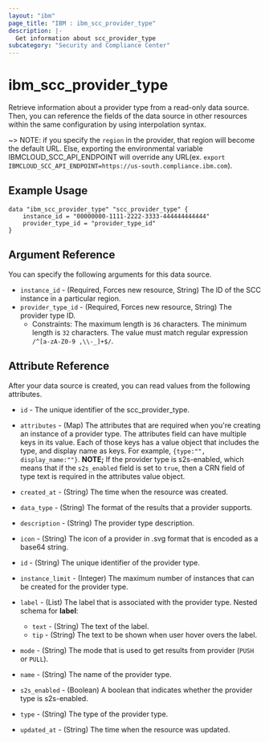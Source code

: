```yaml
---
layout: "ibm"
page_title: "IBM : ibm_scc_provider_type"
description: |-
  Get information about scc_provider_type
subcategory: "Security and Compliance Center"
---
```


# ibm_scc_provider_type

Retrieve information about a provider type from a read-only data source. Then, you can reference the fields of the data source in other resources within the same configuration by using interpolation syntax.

~> NOTE: if you specify the `region` in the provider, that region will become the default URL. Else, exporting the environmental variable IBMCLOUD_SCC_API_ENDPOINT will override any URL(ex. `export IBMCLOUD_SCC_API_ENDPOINT=https://us-south.compliance.ibm.com`).

## Example Usage

```hcl
data "ibm_scc_provider_type" "scc_provider_type" {
	instance_id = "00000000-1111-2222-3333-444444444444"
	provider_type_id = "provider_type_id"
}
```

## Argument Reference

You can specify the following arguments for this data source.

* `instance_id` - (Required, Forces new resource, String) The ID of the SCC instance in a particular region.
* `provider_type_id` - (Required, Forces new resource, String) The provider type ID.
  * Constraints: The maximum length is `36` characters. The minimum length is `32` characters. The value must match regular expression `/^[a-zA-Z0-9 ,\\-_]+$/`.

## Attribute Reference

After your data source is created, you can read values from the following attributes.

* `id` - The unique identifier of the scc_provider_type.
* `attributes` - (Map) The attributes that are required when you're creating an instance of a provider type. The attributes field can have multiple  keys in its value. Each of those keys has a value  object that includes the type, and display name as keys. For example, `{type:"", display_name:""}`. **NOTE;** If the provider type is s2s-enabled, which means that if the `s2s_enabled` field is set to `true`, then a CRN field of type text is required in the attributes value object.

* `created_at` - (String) The time when the resource was created.

* `data_type` - (String) The format of the results that a provider supports.

* `description` - (String) The provider type description.

* `icon` - (String) The icon of a provider in .svg format that is encoded as a base64 string.

* `id` - (String) The unique identifier of the provider type.

* `instance_limit` - (Integer) The maximum number of instances that can be created for the provider type.

* `label` - (List) The label that is associated with the provider type.
Nested schema for **label**:
	* `text` - (String) The text of the label.
	* `tip` - (String) The text to be shown when user hover overs the label.

* `mode` - (String) The mode that is used to get results from provider (`PUSH` or `PULL`).

* `name` - (String) The name of the provider type.

* `s2s_enabled` - (Boolean) A boolean that indicates whether the provider type is s2s-enabled.

* `type` - (String) The type of the provider type.

* `updated_at` - (String) The time when the resource was updated.

